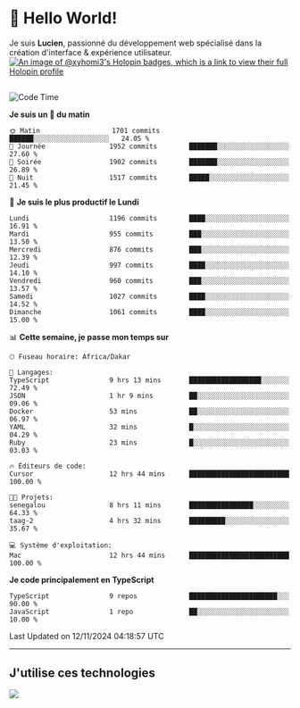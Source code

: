 # 👋 Hello World!

Je suis **Lucien**, passionné du développement web spécialisé dans la création d'interface & expérience utilisateur.
[![An image of @xyhomi3's Holopin badges, which is a link to view their full Holopin profile](https://holopin.me/xyhomi3)](https://holopin.io/@xyhomi3)

##

<!--START_SECTION:waka-->
![Code Time](http://img.shields.io/badge/Code%20Time-2%2C505%20hrs%2024%20mins-blue)

**Je suis un 🐤 du matin** 

```text
🌞 Matin                  1701 commits        ██████░░░░░░░░░░░░░░░░░░░   24.05 % 
🌆 Journée                1952 commits        ███████░░░░░░░░░░░░░░░░░░   27.60 % 
🌃 Soirée                 1902 commits        ███████░░░░░░░░░░░░░░░░░░   26.89 % 
🌙 Nuit                   1517 commits        █████░░░░░░░░░░░░░░░░░░░░   21.45 % 
```
📅 **Je suis le plus productif le Lundi** 

```text
Lundi                    1196 commits        ████░░░░░░░░░░░░░░░░░░░░░   16.91 % 
Mardi                    955 commits         ███░░░░░░░░░░░░░░░░░░░░░░   13.50 % 
Mercredi                 876 commits         ███░░░░░░░░░░░░░░░░░░░░░░   12.39 % 
Jeudi                    997 commits         ████░░░░░░░░░░░░░░░░░░░░░   14.10 % 
Vendredi                 960 commits         ███░░░░░░░░░░░░░░░░░░░░░░   13.57 % 
Samedi                   1027 commits        ████░░░░░░░░░░░░░░░░░░░░░   14.52 % 
Dimanche                 1061 commits        ████░░░░░░░░░░░░░░░░░░░░░   15.00 % 
```


📊 **Cette semaine, je passe mon temps sur** 

```text
🕑︎ Fuseau horaire: Africa/Dakar

💬 Langages: 
TypeScript               9 hrs 13 mins       ██████████████████░░░░░░░   72.49 % 
JSON                     1 hr 9 mins         ██░░░░░░░░░░░░░░░░░░░░░░░   09.06 % 
Docker                   53 mins             ██░░░░░░░░░░░░░░░░░░░░░░░   06.97 % 
YAML                     32 mins             █░░░░░░░░░░░░░░░░░░░░░░░░   04.29 % 
Ruby                     23 mins             █░░░░░░░░░░░░░░░░░░░░░░░░   03.03 % 

🔥 Éditeurs de code: 
Cursor                   12 hrs 44 mins      █████████████████████████   100.00 % 

🐱‍💻 Projets: 
senegalou                8 hrs 11 mins       ████████████████░░░░░░░░░   64.33 % 
taag-2                   4 hrs 32 mins       █████████░░░░░░░░░░░░░░░░   35.67 % 

💻 Système d'exploitation: 
Mac                      12 hrs 44 mins      █████████████████████████   100.00 % 
```

**Je code principalement en TypeScript** 

```text
TypeScript               9 repos             ██████████████████████░░░   90.00 % 
JavaScript               1 repo              ██░░░░░░░░░░░░░░░░░░░░░░░   10.00 % 
```




 Last Updated on 12/11/2024 04:18:57 UTC
<!--END_SECTION:waka-->
---

## J'utilise ces technologies

<p align="left">
  <a href="https://skillicons.dev">
    <img src="https://skillicons.dev/icons?i=ts,js,md,scss,tailwind,react,docker,express,astro,vite,nextjs,vercel,figma,ableton" />
  </a>
</p>


